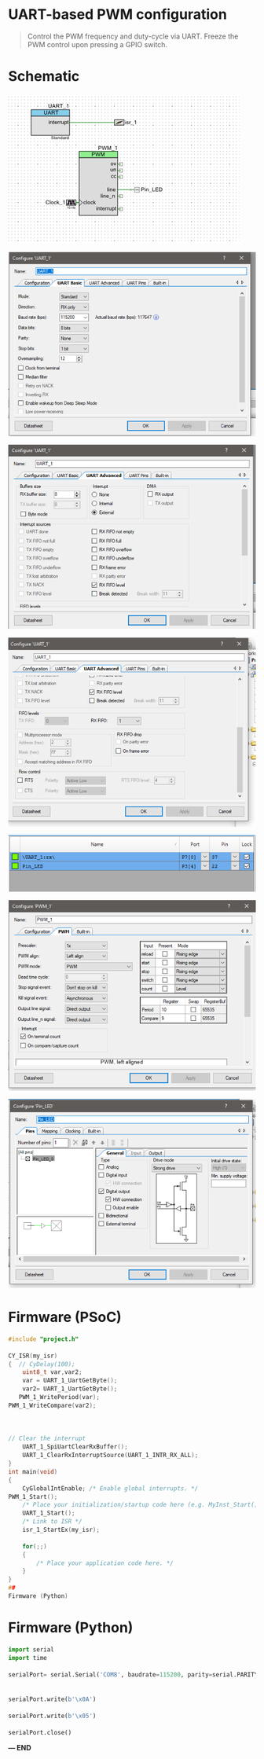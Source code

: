 # UART-based PWM configuration

> Control the PWM frequency and duty-cycle via UART. Freeze the PWM control upon pressing a GPIO switch.
> 

# Schematic

                                                                                                                                

![schematic.png](UART-based%20PWM%20configuration%20fffd051c359e81d3b288d9ec91e83b6e/schematic.png)

![uart_1.png](UART-based%20PWM%20configuration%20fffd051c359e81d3b288d9ec91e83b6e/uart_1.png)

![uart_2.png](UART-based%20PWM%20configuration%20fffd051c359e81d3b288d9ec91e83b6e/uart_2.png)

![uart_3.png](UART-based%20PWM%20configuration%20fffd051c359e81d3b288d9ec91e83b6e/uart_3.png)

![pins.png](UART-based%20PWM%20configuration%20fffd051c359e81d3b288d9ec91e83b6e/pins.png)

![pwm_90.png](UART-based%20PWM%20configuration%20fffd051c359e81d3b288d9ec91e83b6e/pwm_90.png)

![ledpin.png](UART-based%20PWM%20configuration%20fffd051c359e81d3b288d9ec91e83b6e/ledpin.png)

# Firmware (PSoC)

```c
#include "project.h"

CY_ISR(my_isr)
{  // CyDelay(100);
    uint8_t var,var2;
    var = UART_1_UartGetByte();
    var2= UART_1_UartGetByte();
   PWM_1_WritePeriod(var);
PWM_1_WriteCompare(var2);

    
   
// Clear the interrupt
    UART_1_SpiUartClearRxBuffer();
    UART_1_ClearRxInterruptSource(UART_1_INTR_RX_ALL);
}
int main(void)
{
    CyGlobalIntEnable; /* Enable global interrupts. */
PWM_1_Start();
    /* Place your initialization/startup code here (e.g. MyInst_Start()) */
    UART_1_Start();
    /* Link to ISR */
    isr_1_StartEx(my_isr);

    for(;;)
    {
        /* Place your application code here. */
    }
}
##
Firmware (Python)

```

# Firmware (Python)

```python
import serial
import time

serialPort= serial.Serial('COM8', baudrate=115200, parity=serial.PARITY_NONE, stopbits=serial.STOPBITS_ONE)

   
serialPort.write(b'\x0A')

serialPort.write(b'\x05')
    
serialPort.close()
```

**— END**